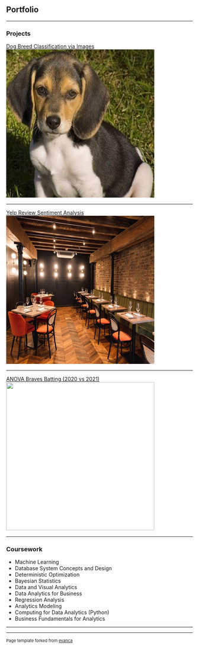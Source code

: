 ## Portfolio

---

### Projects 

[Dog Breed Classification via Images](/6740_Project_Final_Report.pdf)
<img src="images/beagle.jpg"
     width="400"
     height="400"/>

---
[Yelp Review Sentiment Analysis](/team130report.pdf)
<img src="images/restaurant.jpg"
     width="400"
     height="400"/>

---
[ANOVA Braves Batting (2020 vs 2021)](/braves_batting_analysis.ipynb)
<img src="images/braves_2020.html"
     width="400"
     height="400"/>

---

### Coursework

- Machine Learning
- Database System Concepts and Design
- Deterministic Optimization
- Bayesian Statistics
- Data and Visual Analytics
- Data Analytics for Business
- Regression Analysis
- Analytics Modeling
- Computing for Data Analytics (Python)
- Business Fundamentals for Analytics

---




---
<p style="font-size:11px">Page template forked from <a href="https://github.com/evanca/quick-portfolio">evanca</a></p>
<!-- Remove above link if you don't want to attibute -->
